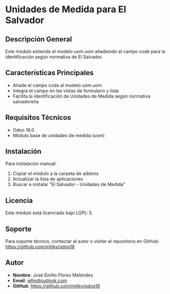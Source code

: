 # Unidades de Medida para El Salvador

## Descripción General

Este módulo extiende el modelo uom.uom añadiendo el campo code para la identificación según normativa de El Salvador.

## Características Principales

- Añade el campo code al modelo uom.uom
- Integra el campo en las vistas de formulario y lista
- Facilita la identificación de Unidades de Medida según normativa salvadoreña

## Requisitos Técnicos

- Odoo 18.0
- Módulo base de unidades de medida (uom)

## Instalación

Para instalación manual:
1. Copiar el módulo a la carpeta de addons
2. Actualizar la lista de aplicaciones
3. Buscar e instalar "El Salvador - Unidades de Medida"

## Licencia

Este módulo está licenciado bajo LGPL-3.


## Soporte

Para soporte técnico, contactar al autor o visitar el repositorio en GitHub: https://github.com/miliky/odoo18

## Autor

- **Nombre**: José Emilio Flores Meléndez
- **Email**: jefm@outlook.com
- **GitHub**: https://github.com/miliky/odoo18